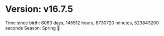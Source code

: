 # Version: v16.7.5
Time since birth: 6063 days, 145512 hours, 8730720 minutes, 523843200 seconds
Season: Spring 🌸

